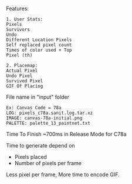 Features:
```
1. User Stats:
Pixels
Survivors
Undo
Different Location Pixels
Self replaced pixel count
Times of color used + Top
Pixel (th)

2. Placemap:
Actual Pixel
Undo Pixel
Survived Pixel
GIF Of Placing
```

File name in "input" folder
```
Ex: Canvas Code = 78a
LOG: pixels_c78a.sanit.log.tar.xz
IMAGE: canvas-78a-initial.png
PALETTE: palette_13_paintnet.txt
```

Time To Finish ~700ms in Release Mode for C78a

Time to generate depend on
+ Pixels placed
+ Number of pixels per frame

Less pixel per frame, More time to encode GIF.
